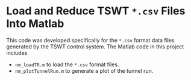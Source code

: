 # Load and Reduce TSWT `*.csv` Files Into Matlab

This code was developed specifically for the `*.csv` format data files generated by the TSWT control system. The Matlab code in this project includes
- `nm_loadTR.m` to load the `*.csv` format files.
- `nm_plotTunnelRun.m` to generate a plot of the tunnel run.
